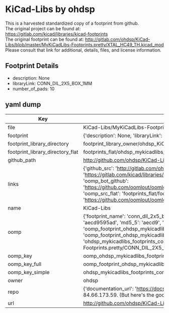 # KiCad-Libs by ohdsp  
This is a harvested standardized copy of a footprint from github.  
The original project can be found at:  
https://gitlab.com/kicad/libraries/kicad-footprints  
The original footprint can be found at:
http://gitlab.com/ohdsp/KiCad-Libs/blob/master/MyKiCadLibs-Footprints.pretty/XTAL_HC49_TH.kicad_mod
Please consult that link for additional, details, files, and license information.  
## Footprint Details
* description: None  
* libraryLink: CONN_DIL_2X5_BOX_1MM  
* number_of_pads: 10  
## yaml dump  
| Key | Value |  
| --- | --- |  
| file | KiCad-Libs/MyKiCadLibs-Footprints.pretty/CONN_DIL_2X5_BOX_1MM.kicad_mod |  
| footprint | {'description': None, 'libraryLink': 'CONN_DIL_2X5_BOX_1MM', 'number_of_pads': 10} |  
| footprint_library_directory | footprint_library_owner/ohdsp_KiCad-Libs |  
| footprint_library_directory_flat | footprints_flat/ohdsp_mykicadlibs_footprints_conn_dil_2x5_box_1mm/working |  
| github_path | http://github.com/ohdsp/KiCad-Libs/blob/master/MyKiCadLibs-Footprints.pretty/CONN_DIL_2X5_BOX_1MM.kicad_mod |  
| links | {'github_src': 'http://gitlab.com/ohdsp/KiCad-Libs/blob/master/MyKiCadLibs-Footprints.pretty/XTAL_HC49_TH.kicad_mod', 'github_src_repo': 'https://gitlab.com/kicad/libraries/kicad-footprints', 'oomp_bot': 'footprints/ohdsp_mykicadlibs_footprints_conn_dil_2x5_box_1mm/working', 'oomp_bot_github': 'https://github.com/oomlout/oomlout_oomp_footprint_bot/tree/main/footprints/ohdsp_mykicadlibs_footprints_conn_dil_2x5_box_1mm/working', 'oomp_src_flat': 'footprints_flat/footprints_flat/ohdsp_mykicadlibs_footprints_conn_dil_2x5_box_1mm/working', 'oomp_src_flat_github': 'https://github.com/oomlout/oomlout_oomp_footprint_src/tree/main/footprints_flat/ohdsp_mykicadlibs_footprints_conn_dil_2x5_box_1mm/working'} |  
| name | KiCad-Libs |  
| oomp | {'footprint_name': 'conn_dil_2x5_box_1mm', 'library_name': 'mykicadlibs_footprints', 'md5': 'aecd9595adce213467b4dc1123559e98', 'md5_10': 'aecd9595ad', 'md5_5': 'aecd9', 'md5_6': 'aecd95', 'oomp_key': 'oomp_ohdsp_mykicadlibs_footprints_conn_dil_2x5_box_1mm', 'oomp_key_extra': 'oomp_footprint_ohdsp_mykicadlibs_footprints_conn_dil_2x5_box_1mm', 'oomp_key_full': 'oomp_footprint_ohdsp_mykicadlibs_footprints_conn_dil_2x5_box_1mm_aecd95', 'oomp_key_simple': 'ohdsp_mykicadlibs_footprints_conn_dil_2x5_box_1mm', 'original_filename': 'KiCad-Libs/MyKiCadLibs-Footprints.pretty/CONN_DIL_2X5_BOX_1MM.kicad_mod', 'owner_name': 'ohdsp'} |  
| oomp_key | oomp_ohdsp_mykicadlibs_footprints_conn_dil_2x5_box_1mm |  
| oomp_key_full | oomp_footprint_ohdsp_mykicadlibs_footprints_conn_dil_2x5_box_1mm |  
| oomp_key_simple | ohdsp_mykicadlibs_footprints_conn_dil_2x5_box_1mm |  
| owner | ohdsp |  
| repo | {'documentation_url': 'https://docs.github.com/rest/overview/resources-in-the-rest-api#rate-limiting', 'message': "API rate limit exceeded for 84.66.173.59. (But here's the good news: Authenticated requests get a higher rate limit. Check out the documentation for more details.)"} |  
| url | http://github.com/ohdsp/KiCad-Libs |  

